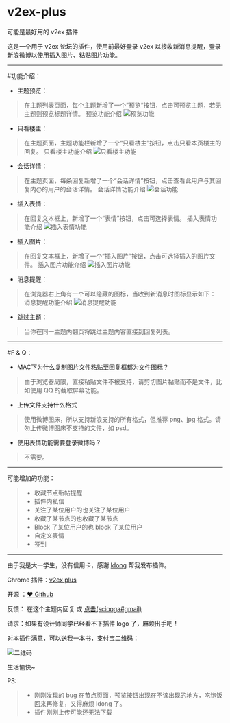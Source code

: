 # v2ex-plus

可能是最好用的 v2ex 插件

这是一个用于 v2ex 论坛的插件，使用前最好登录 v2ex 以接收新消息提醒，登录新浪微博以使用插入图片、粘贴图片功能。 

---------------------------------------

#功能介绍：

* 主题预览：

> 在主题列表页面，每个主题新增了一个”预览“按钮，点击可预览主题，若无主题则预览标题详情。 预览功能介绍
![预览功能](http://ww2.sinaimg.cn/large/62e721e4gw1et1butjcfwj20c501wmx9.jpg)

* 只看楼主：

> 在主题页面，主题功能栏新增了一个“只看楼主”按钮，点击只看本页楼主的回复。 只看楼主功能介绍
![只看楼主功能](http://ww2.sinaimg.cn/large/62e721e4gw1et1bzs0geuj20iv00ujrf.jpg)

* 会话详情：

> 在主题页面，每条回复新增了一个“会话详情”按钮，点击查看此用户与其回复内@的用户的会话详情。 会话详情功能介绍
![会话功能](http://ww2.sinaimg.cn/large/62e721e4gw1et1c8r9wtrj209c01x0sq.jpg)

* 插入表情：

> 在回复文本框上，新增了一个“表情”按钮，点击可选择表情。 插入表情功能介绍
![插入表情功能](http://ww2.sinaimg.cn/large/62e721e4gw1et1cetj47qj209e05s74h.jpg)

* 插入图片：

> 在回复文本框上，新增了一个“插入图片”按钮，点击可选择插入的图片文件。 插入图片功能介绍
![插入图片功能](http://ww2.sinaimg.cn/large/62e721e4gw1et1cgbhhvsj208a05y3yp.jpg)

* 消息提醒：

> 在浏览器右上角有一个可以隐藏的图标，当收到新消息时图标显示如下： 消息提醒功能介绍
![消息提醒功能](http://ww2.sinaimg.cn/large/62e721e4gw1et1cmil973j200u00u0nn.jpg)

* 跳过主题：

> 当你在同一主题内翻页将跳过主题内容直接到回复列表。


---------------------------------------
#F & Q：

* MAC下为什么复制图片文件粘贴至回复框都为文件图标？

> 由于浏览器局限，直接粘贴文件不被支持，请剪切图片黏贴而不是文件，比如使用 QQ 的截取屏幕功能。

* 上传文件支持什么格式

> 使用微博图床，所以支持新浪支持的所有格式，但推荐 png、jpg 格式。请勿上传微博图床不支持的文件，如 psd。

* 使用表情功能需要登录微博吗？

> 不需要。

---------------------------------------

可能增加的功能：

>* 收藏节点新帖提醒
>* 插件内私信
>* 关注了某位用户的也关注了某位用户
>* 收藏了某节点的也收藏了某节点
>* Block 了某位用户的也 block 了某位用户
>* 自定义表情
>* 签到

--------------------------------------
由于我是大一学生，没有信用卡，感谢 [ldong](https://github.com/ldong) 帮我发布插件。

Chrome 插件：[v2ex plus](https://chrome.google.com/webstore/detail/limfkkkgjbcfmfhkclkohdhddfngakhb/publish-accepted)

开源 ：[♥ Github](https://github.com/sciooga/v2ex-plus)

反馈： 在这个主题内回复 或 [点击(sciooga#gmail)](mailto:sciooga@gmail.com)

请求：如果有设计师同学已经看不下插件 logo 了，麻烦出手吧！

对本插件满意，可以送我一本书，支付宝二维码：

![二维码](http://ww2.sinaimg.cn/large/62e721e4gw1et1dvnmdxvj206x06xaar.jpg)

生活愉快~

PS:
>* 刚刚发现的 bug 在节点页面，预览按钮出现在不该出现的地方，吃饱饭回来再修复，又得麻烦 ldong 了。
>* 插件刚刚上传可能还无法下载
